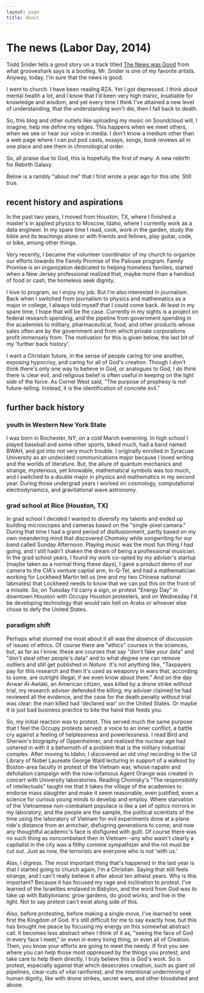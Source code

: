 ```yaml
---
layout: page
title: About
---
```


# The news (Labor Day, 2014)

Todd Snider tells a good story on a track titled [The News was Good](http://grooveshark.com/s/The+News+Was+Good/3U7Qf4?src=5) from 
what grooveshark says is a bootleg. Mr. Snider is one of my favorite artists. Anyway, today, I'm sure that the news is good.

I went to church. I have been reading RZA. Yet I got depressed. I think about mental health a lot, and I know that I'd been 
very high manic, insatiable for knowledge and wisdom, and yet every time I think I've attained a new level of understanding,
that the understanding won't die, then I fall back to death.

So, this blog and other outlets like uploading my music on Soundcloud will, I imagine, help me define my edges. This happens when we meet
others, when we see or hear our voice in media. I don't know a medium other than a web page where I can put pod casts, essays, songs,
book reviews all in one place and see them in chronological order.

So, all praise due to God, this is hopefully the first of many. A new rebirth for Rebirth Galaxy. 

Below is a rambly "about me" that I first wrote a year ago for this site. Still true.

## recent history and aspirations

In the past two years, I moved from Houston, TX, where I finished a master's in
applied physics to Moscow, Idaho, where I currently work as a data engineer. 
In my spare time I read, cook, work in the garden, study the bible and its teachings
alone or with friends and fellows, play guitar, code, or bike, among other things. 

Very recently, I became the volunteer coordinator of my church
to organize our efforts towards the Family Promise of the Palouse program. 
Family Promise is an organization dedicated to helping homeless families, 
started when a New Jersey professional realized that, maybe more than a 
handout of food or cash, the homeless seek dignity. 

I love to program, so I enjoy my job. But I'm also interested in 
journalism.  Back when I switched from journalism to physics and mathematics
as a major in college, I always told myself that I could come back. At least
in my spare time, I hope that will be the case. Currently in my sights is a 
project on federal research spending, and the pipeline from government spending
in the academies to military, pharmaceutical, food, and other products whose sales
often are by the government and from which private
corporations profit immensely from. The motivation for this is given below, the
last bit of my 'further back history'.

I want a Christain future, in the sense of people caring for one another, 
exposing hypocrisy, and caring for all of God's creation. Though I don't think
there's only one way to believe in God, or analogues to God, I do think there
is clear evil, and religious belief is often useful in keeping on the light side
of the force. As Cornel West said, "The purpose of prophesy is not future-telling.
Instead, it is the identification of concrete evil."

## further back history

### youth in Western New York State
I was born in Rochester, NY, on a cold March evenening. In high school I played
baseball and some other sports, biked much, had a band named BWAH, and got into 
not very much trouble. I originally enrolled
in Syracuse University as an undecided communications major because I loved writing
and the worlds of literature. But, the allure of quantum mechanics and strange,
mysterious, yet knowable, mathematical symbols was too much, and I switched 
to a double major in physics and mathematics in my second year. During those 
undergrad years I worked on cosmology, computational electrodynamics, and 
gravitational wave astronomy.

### grad school at Rice (Houston, TX)
In grad school I decided I wanted to diversify
my talents and ended up building microscopes and cameras based on the 
"single-pixel camera." During that time I had a grand period of disillusionment, partly based on my 
own meandering mind that discovered Chomsky while songwriting for our band
called Sunday Afternoon. Playing music was the most fun thing I had going, 
and I still hadn't shaken the dream of being a profiessional musician.  
In the grad school years, I found my work co-opted by my adviser's startup
(maybe taken as a normal thing these days), I gave a product demo of our camera
to the CIA's venture captial arm, In-Q-Tel, and had a mathematician working for
Lockheed Martin tell us (me and my two Chinese national labmates) that 
Lockheed needs to know that we can put this on the front of a missile. So, on
Tuesday I'd carry a sign, or protest "Energy Day" in downtown Houston with 
Occupy Houston protesters, and on Wednesday I'd be developing technology that
would rain hell on Arabs or whoever else chose to defy the United States. 

### paradigm shift

Perhaps what stunned me most about it all was the absence of discussion of 
issues of ethics. Of course there are "ethics" courses in the sciences, but,
as far as I know, these are courses that say "don't fake your data" and 
"don't steal other people's data" and to what degree one can remove 
outliers and still get published in _Nature_. It's not anything like, "Taxpayers
pay for this research and then it's used as weaponry in wars that, according to
some, are outright illegal, if we even know about them."  And on the
day Anwar Al-Awlaki, an American citizen, was killed by a drone strike without
trial, my research adviser defended the killing; my adviser claimed he had reviewed all
the evidence, and the case for the death penalty without trial was clear: 
the man killed had 'declared war' on the United States. Or maybe it is just 
bad business practice to bite the hand that feeds you.

So, my initial reaction was to protest. This served much the same purpose that
I feel the Occupy protests served: a voice to an inner conflict, a battle cry
against a feeling of helplessness and powerlessness. I read Bird and Sherwin's
biography of Oppenheimer, and realized the nuclear age had ushered in with it
a behemoth of a problem that is the military industrial complex. After moving to
Idaho, I discovered an old vinyl recording in the UI Library of Nobel Laureate George Wald
lecturing in support of a walkout by Boston-area faculty in protest of the 
Vietnam war, whose napalm and defoliation campaign with the now-infamous
Agent Orange was created in concert with University laboratories. Reading Chomsky's 
"The responsibility of intellectuals" taught me that it takes the village of the
academies to endorse mass slaughter and make it seem reasonable, even justified,
even a science for curious young minds to develop and employ. Where starvation
of the Vietnamese non-combatant populace is like a set of optics mirrors in my
laboratory, and the people are the sample, the political scientists of the time
using the laboratory of Vietnam for evil experiments done at a plane ride's 
distance from an armchair, disfugring generations to
come; and now any thoughtful academic's face is disfigured with guilt. Of course
there was no such thing as noncombatant then in Vietnam--any who wasn't clearly
a capitalist in the city was a filthy commie sympathizer and the rot must be 
cut out. Just as now, the terrorists are everyone who is not 'with us.'

Alas, I digress. The most important thing that's happened in the last year is that
I started going to church again; I'm a Christian. Saying that still feels 
strange, and I can't really believe it after about ten atheist years. Why is 
this important? Because it has focused my rage and inclination to protest. 
I've learned of the Israelites enslaved in Babylon, and the word from God was
to take up with Babylonians: grow gardens, do good works, and live in the light.
Not to say protest can't exist along side of this. 

Also, before protesting, before making a single move, I've learned to seek first
the Kingdom of God. It's still difficult for me to say exactly how, but this 
has brought me peace by focusing my energy on this somewhat abstract call. It
becomes less abstract when I think of it as, "seeing the face of God in every
face I meet," or even in every living thing, or even all of Creation. Then, 
you know your efforts are going to meet the needy. If first you see where you 
can help those most oppressed by the things you protest, and take care to help
them directly, I truly believe this is God's work. So is protest, especially 
against that which desecrates creation, such as giant oil pipelines, clear-cuts
of vital rainforest, and the intentional undermining of human dignity, like with
drone strikes, secret wars, and other bloodshed and abuse.


